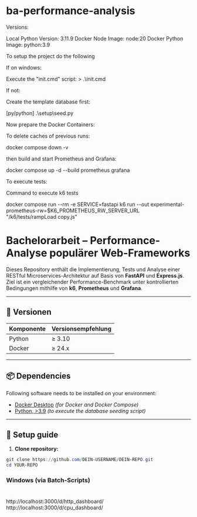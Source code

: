 # ba-performance-analysis



Versions:

Local Python Version: 3.11.9
Docker Node Image: node:20
Docker Python Image: python:3.9


To setup the project do the following

If on windows: 

Execute the "init.cmd" script: > .\init.cmd

If not:

Create the template database first:

[py/python] .\setup\seed.py

Now prepare the Docker Containers:

To delete caches of previous runs:

docker compose down -v

then build and start Prometheus and Grafana:

docker compose up -d --build prometheus grafana


To execute tests:



<!-- docker compose --profile tests run --rm -e SERVICE=python k6 run --out experimental-prometheus-rw=$K6_PROMETHEUS_RW_SERVER_URL /k6/tests/readTest.js -->

Command to execute k6 tests

docker compose run --rm -e SERVICE=fastapi k6 run --out experimental-prometheus-rw=$K6_PROMETHEUS_RW_SERVER_URL "/k6/tests/rampLoad copy.js"






# Bachelorarbeit – Performance-Analyse populärer Web-Frameworks

Dieses Repository enthält die Implementierung, Tests und Analyse einer RESTful Microservices-Architektur auf Basis von **FastAPI** und **Express.js**. Ziel ist ein vergleichender Performance-Benchmark unter kontrollierten Bedingungen mithilfe von **k6**, **Prometheus** und **Grafana**.

---

## 🔧 Versionen

| Komponente    | Versionsempfehlung          |
|---------------|------------------------------|
| Python        | ≥ 3.10                       |
| Docker        | ≥ 24.x                       |

---

## 📦 Dependencies

Following software needs to be installed on your environment:

- [Docker Desktop](https://docs.docker.com/get-started/get-docker/) *(for Docker and Docker Compose)*
- [Python, >3.9](https://www.python.org/downloads/) *(to execute the database seeding script)*

---

## 🚀 Setup guide


1. **Clone repository:**

```powershell
git clone https://github.com/DEIN-USERNAME/DEIN-REPO.git
cd YOUR-REPO
```


### Windows (via Batch-Scripts)

```powershell

```


###


http://localhost:3000/d/http_dashboard/
http://localhost:3000/d/cpu_dashboard/